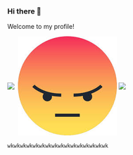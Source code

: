 ### Hi there 👋
Welcome to my profile!

<img align="center" height="auto" src="https://img.shields.io/badge/Tidak%20ada%20apa%C2%B2%20disini-blueviolet?style=for-the-badge&logo=github"/>
‎
<img align="center" height="auto" src="https://github.com/Pokoke-01/Pokoke-01/blob/main/Angry.jpeg"/>

<img align="center" height="auto" src="https://github-readme-stats.vercel.app/api?username=Pokoke-01&title_color=fff&icon_color=fff&text_color=fff&bg_color=000125"/>

`wkwkwkwkwkwkwkwkwkwkwkwkwkwkwkwk`

<!--
**Pokoke-01/Pokoke-01** is a ✨ _special_ ✨ repository because its `README.md` (this file) appears on your GitHub profile.

Here are some ideas to get you started:

- 🔭 I’m currently working on ...
- 🌱 I’m currently learning ...
- 👯 I’m looking to collaborate on ...
- 🤔 I’m looking for help with ...
- 💬 Ask me about ...
- 📫 How to reach me: ...
- 😄 Pronouns: ...
- ⚡ Fun fact: ...
-->
